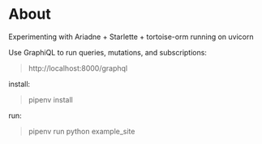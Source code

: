 # About
Experimenting with Ariadne + Starlette + tortoise-orm running on uvicorn

Use GraphiQL to run queries, mutations, and subscriptions: 
> http://localhost:8000/graphql

install:
> pipenv install

run:
> pipenv run python example_site